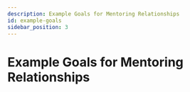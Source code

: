 ```yaml
---
description: Example Goals for Mentoring Relationships
id: example-goals
sidebar_position: 3
---
```


# Example Goals for Mentoring Relationships

